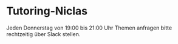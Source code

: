 # Tutoring-Niclas
Jeden Donnerstag von 19:00 bis 21:00 Uhr
Themen anfragen bitte rechtzeitig über Slack stellen.
